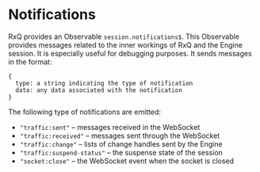 # Notifications
RxQ provides an Observable `session.notifications$`. This Observable provides messages related to the inner workings of RxQ and the Engine session. It is especially useful for debugging purposes. It sends messages in the format:
```
{
  type: a string indicating the type of notification
  data: any data associated with the notification
}
```

The following type of notifications are emitted:
* `"traffic:sent"` – messages received in the WebSocket
* `"traffic:received"` – messages sent through the WebSocket
* `"traffic:change"` – lists of change handles sent by the Engine
* `"traffic:suspend-status"` – the suspense state of the session
* `"socket:close"` – the WebSocket event when the socket is closed